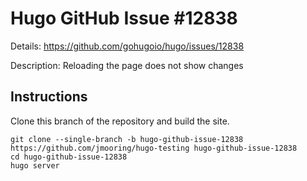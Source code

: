 # Hugo GitHub Issue #12838

Details: <https://github.com/gohugoio/hugo/issues/12838>

Description: Reloading the page does not show changes

## Instructions

Clone this branch of the repository and build the site.

```text
git clone --single-branch -b hugo-github-issue-12838 https://github.com/jmooring/hugo-testing hugo-github-issue-12838
cd hugo-github-issue-12838
hugo server
```
